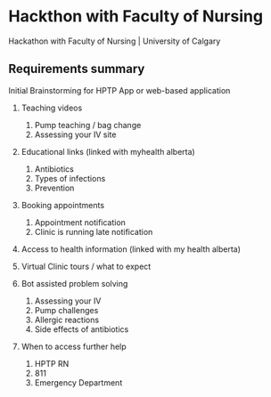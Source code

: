 # Hackthon with Faculty of Nursing

Hackathon with Faculty of Nursing | University of Calgary

## Requirements summary

Initial Brainstorming for HPTP App or web-based application

1. Teaching videos

   1. Pump teaching / bag change
   2. Assessing your IV site

2. Educational links (linked with myhealth alberta)

   1. Antibiotics
   2. Types of infections
   3. Prevention

3. Booking appointments

   1. Appointment notification
   2. Clinic is running late notification

4. Access to health information (linked with my health alberta)

5. Virtual Clinic tours / what to expect

6. Bot assisted problem solving

   1. Assessing your IV
   2. Pump challenges
   3. Allergic reactions
   4. Side effects of antibiotics

7. When to access further help

   1. HPTP RN
   2. 811
   3. Emergency Department
